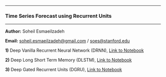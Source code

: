 
-------------
### Time Series Forecast using Recurrent Units
-------------
__Author:__ Soheil Esmaeilzadeh

__Email:__ soheil.esmaeilzadeh@gmail.com / soes@stanford.edu

__1)__ Deep Vanilla Recurrent Neural Network (DRNN), [Link to Notebook](./Deep_Vanilla_Recurrent_Neural_Network/Code1.ipynb)

__2)__ Deep Long Short Term Memory (DLSTM), [Link to Notebook](./Deep_Long_Short_Term_Memory/Code2.ipynb)

__3)__ Deep Gated Recurrent Units (DGRU), [Link to Notebook](./Deep_Gated_Recurrent_Unit/Code3.ipynb)
        
